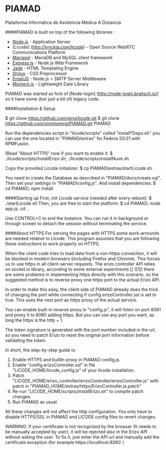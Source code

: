 # PIAMAD
Plataforma Informática de Asistencia Médica A Distancia


####PIAMAD is built on top of the following libraries :

* [Node.js](http://nodejs.org/) - Application Server
* [Licode] (http://lynckia.com/licode) - Open Source WebRTC Communications Platform
* [Mariasql](https://github.com/mscdex/node-mariasql) - MariaDB and MySQL client framework
* [Express.js](http://expressjs.com/) - Node.js Web Framework
* [Jade](http://jade-lang.com/) - HTML Templating Engine
* [Stylus](http://learnboost.github.com/stylus/) - CSS Preprocessor
* [EmailJS](http://github.com/eleith/emailjs) - Node.js > SMTP Server Middleware
* [Moment.js](http://momentjs.com/) - Lightweight Date Library

PIAMAD was started as fork of [Node-login] (http://node-login.braitsch.io/) so it have some (but just a bit of) legacy code.

####Installation & Setup

$ git clone https://github.com/ging/licode.git
$ git clone https://github.com/xiromoreira/PIAMAD.git PIAMAD

Run the dependencies script in "licode/scripts" called "install*Deps.sh" you can use the one located in "PIAMAD/extras" for Fedora 20/21 with RPMFusion.

(Read "About HTTPS" now if you want to enable it.
$ ./licode/scripts/installErizo.sh; ./licode/scripts/installNuve.sh

Copy the provided Licode initializer:
$ cp PIAMAD/extras/startLicode.sh .

You need to create the Database as described in "PIAMAD/docs/create.sql".
Then set your settings in "PIAMAD/config.js".
And install dependencies:
$ cd PIAMAD; npm install

####Starting up
First, init Licode service (needed after every reboot):
$ ./startLicode.sh
Then, you are free to start the platform:
$ cd PIAMAD; node app.js; cd ..

Use CONTROL+C to end the instance. You can run it in background or through screen to detach the session without terminating the service.


####About HTTPS
For serving the pages with HTTPS some work-arrounds are needed relative to Licode. This program assumes that you are following these instructions to work properly on HTTPS.

When the client code tries to load data from a non-https connection, it will be blocked in modern browsers (including Firefox and Chrome). This forces us to use https in all client-server requests.
The erizo controller API relies on socket.io library, according to some external experiments [] ([1]) there are some problems in implementing https directly with this scenario, so the suggested method is to reverse proxy one https port to the actual Erizo API.

In order to make this easy, the client side of PIAMAD already does the trick of changing the port while connecting if config.erizoController.ssl is set to true. This uses the next port as https proxy of the actual service.

You can enable built-in reverse proxy in "config.js", it will listen on port 8081 and proxy it to 8080 adding https. But you can use any port you want, as long the https is the http + 1.

The token signature is generated with the port number included in the url, so you need to patch Erizo to reset the original port information before validating the token.

In short, the step-by-step guide is:
1. Enable HTTPS and builtIn proxy in PIAMAD config.js.
2. Enable "config.erizoController.ssl" in file "LICODE_HOME/licode_config.js" of your licode installation.
3. Patch "LICODE_HOME/erizo_controller/erizoController/erizoController.js" with patch in "PIAMAD_HOME/extras/https/ErizoController.js.patch"
4. Re-run "LICODE_HOME/scripts/installErizo.sh" to compile patch changes.
5. Run PIAMAD as usual.

All these changes will not affect the http configuration. You only have to disable HTTPS/SSL in PIAMAD and LICODE config files to revert changes.

WARNING: If your certificate is not recognized by the browser (It needs to be manually accepted by user), it will be rejected also in the Erizo API without asking the user. To fix it, just enter the API url and manually add the certificate exception (for example https://localhost:8081/ )

